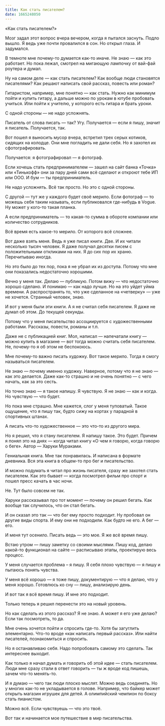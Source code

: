 ```yaml
---
title: Как стать писателем?
date: 1665248050
---
```

«Как стать писателем?»

Мозг задал этот вопрос вчера вечером, когда я пытался заснуть. Подло вышло. Я ведь уже почти провалился в сон. Но открыл глаза. И задумался.

В темноте мне почему-то думается как-то иначе. Не знаю — как это работает. Но пока лежал, смотрел на мигающую лампочку от вай-фай роутера и думал.

Ну на самом деле — как стать писателем? Как вообще люди становятся писателями? Как решают написать свой рассказ, повесть или роман?

Гитаристом, например, мне понятно — как стать. Нужно как минимум пойти и купить гитару, а дальше можно по урокам в ютубе пробовать учиться. Или пойти к учителю, у которого есть гитара и брать уроки.

С одной стороны — не надо усложнять.

Писатель от слова писать — так? Угу.
Получается — если я пишу, значит я писатель.
Получается, так.

Вот пошел я выносить мусор вчера, встретил трех серых котиков, сидящих на колодце. Они мне погладить не дали себя. Но я захотел их сфотографировать.

Получается: я фотографировал — я фотограф.

Если хочешь стать предпринимателем — зашел на сайт банка «Точка» или «Тинькофф» они за пару дней сами всё сделают и откроют тебе ИП или ООО. И бум — ты предприниматель.

Не надо усложнять. Всё так просто. Но это с одной стороны.

С другой — тут же у каждого будет своё мерило. Если фотограф — то можешь себя таким называть, если публиковался где-нибудь в Vogue. Ну может у кого-то такая планка.

А если предприниматель — то какая-то сумма в обороте компании или количество сотрудников.

Всё время есть какое-то мерило. От которого всё сложнее.

Вот даже взять меня. Ведь я уже писал книги. Две. И их читали несколько тысяч человек. Я даже получал десятки писем с положительными откликами на них. Я до сих пор их храню. Перечитываю иногда.

Но это было до тех пор, пока я не убрал их из доступа. Потому что мне они показались недостаточно хорошими.

Вечно у меня так. Делаю — публикую. Потом вижу — что недостаточно хорошо сделано. И понимаю — как надо лучше. Но на это уйдет уйма времени. А распространять то, что уже сделанное на «четверку» — уже не хочется. Странный человек, знаю.

И вот у меня были эти книги. А я не считал себя писателем. Я даже не думал об этом. До текущей секунды.

Потому что у меня писательство ассоциируется с художественными работами. Рассказы, повести, романы и т.п.

Даже не с публикацией книг. Мол, написал — напечатали книгу — можно купить в магазине — вот тогда можно считать себя писателем. Не, почему-то я об этом не беспокоюсь.

Мне почему-то важно писать художку. Вот такое мерило. Тогда я смогу называться писателем.

Не знаю — почему именно художку. Наверное, потому что я не знаю — как это делается. Даже как-то страшно и не очень понятно — с чего начать, как за это сесть.

Но точно знаю — я такое напишу. Я чувствую. Я не знаю — как и когда. Но чувствую — что будет.

Но пока мне страшно. Мне кажется, слог у меня туповатый. Такое ощущение, что я пишу так, будто сижу на кортах у парадной в спортивных штанах.

А писать что-то художественное — это что-то из другого мира.

Но я решил, что я стану писателем. Я напишу такое. Это будет. Причем я понял это на днях — когда читал книгу «О чем я говорю, когда говорю о беге». Автор — Харуки Мураками.

Гениальная книга. Мне так понравилась. И написана в формате дневника. Вся эта книга в общем-то про бег и писательство.

И можно подумать я читал про жизнь писателя, сразу же захотел стать писателем. Как это бывает — когда посмотрел фильм про спорт и пошел пресс качать в час ночи.

Не. Тут было совсем не так.

Харуки рассказывал про тот момент — почему он решил бегать. Как вообще так случилось, что он стал бегать.

И он сказал это так — что бег ему просто подходит. Ну пробовал он другие виды спорта. И ему они не подходили. Как будто не его. А бег — его.

И меня тут осенило. Писать ведь — это мое. Я же всё время пишу.

Встаю утром — пишу заметку со своими мыслями.
Пишу код, делаю какой-то функционал на сайте — расписываю этапы, проектирую весь процесс.

У меня случается проблема – я пишу. Я себя плохо чувствую — я пишу и пытаюсь понять чувства.

У меня всё хорошо — я тоже пишу, документирую — что я делаю, что у меня хорошо. Готовлюсь ко сну — пишу, анализирую день.

И вот так я всё время пишу. И мне это подходит.

Только теперь я решил перенести это на новый уровень.

Но как сделать из этого рассказ? Я не знаю. А может я его уже делаю? Если так посмотреть, то да.

Мне очень хочется пойти и спросить где-то. Хотя бы загуглить элементарно. Что-то вроде «как написать первый рассказ». Или найти писателей, познакомиться и спросить.

Но я останавливаю себя. Надо попробовать самому это сделать. Так интереснее выходит.

Как только я начал думать и говорить об этой идее — стать писателем. Люди мне сразу стали в ответ говорить — ты ж вроде код пишешь, зачем что-то менять-то.

И я думаю — чего так люди плоско мыслят. Можно ведь соединять. Но у многих как-то не укладывается в голове. Например, что байкер может открыть магазин игрушек для детей. А олимпийский чемпион по боксу стать пианистом.

Можно всё. Если чувствуешь — что это твоё.

Вот так и начинается мое путешествие в мир писательства.

